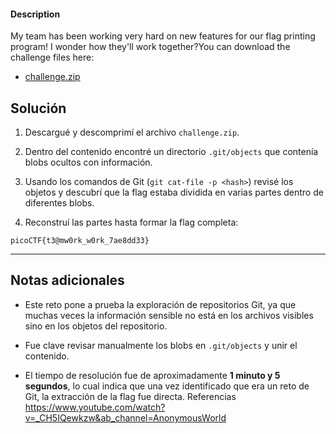 #### Description

My team has been working very hard on new features for our flag printing program! I wonder how they'll work together?You can download the challenge files here:

- [challenge.zip](https://artifacts.picoctf.net/c_titan/177/challenge.zip)
## Solución

1. Descargué y descomprimí el archivo `challenge.zip`.
    
2. Dentro del contenido encontré un directorio `.git/objects` que contenía blobs ocultos con información.
    
3. Usando los comandos de Git (`git cat-file -p <hash>`) revisé los objetos y descubrí que la flag estaba dividida en varias partes dentro de diferentes blobs.
    
4. Reconstruí las partes hasta formar la flag completa:
    

`picoCTF{t3@mw0rk_w0rk_7ae8dd33}`

---

## Notas adicionales

- Este reto pone a prueba la exploración de repositorios Git, ya que muchas veces la información sensible no está en los archivos visibles sino en los objetos del repositorio.
    
- Fue clave revisar manualmente los blobs en `.git/objects` y unir el contenido.
    
- El tiempo de resolución fue de aproximadamente **1 minuto y 5 segundos**, lo cual indica que una vez identificado que era un reto de Git, la extracción de la flag fue directa.
Referencias
https://www.youtube.com/watch?v=_CH5IQewkzw&ab_channel=AnonymousWorld